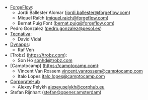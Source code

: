 - [ForgeFlow](https://www.forgeflow.com):
  - Jordi Ballester Alomar (<jordi.ballester@forgeflow.com>)
  - Miquel Raïch (<miquel.raich@forgeflow.com>)
  - Bernat Puig Font (<bernat.puig@forgeflow.com>)
- Pedro Gonzalez (<pedro.gonzalez@pesol.es>)
- [Tecnativa](https://www.tecnativa.com):
  - David Vidal
- [Dynapps](https://www.dynapps.eu):
  - Raf Ven
- [Trobz] (https://trobz.com):
  - Son Ho <sonhd@trobz.com>
- [Camptocamp] (https://camptocamp.com):
  - Vincent Van Rossem <vincent.vanrossem@camptocamp.com>
  - Italo Lopes <italo.lopes@camptocamp.com>
- [CorporateHub](https://corporatehub.eu/)
  - Alexey Pelykh <alexey.pelykh@corphub.eu>
- Stefan Rijnhart (<stefan@opener.amsterdam>)
